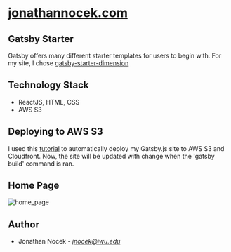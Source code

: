 # [jonathannocek.com](http://jonathannocek.com/)

## Gatsby Starter

Gatsby offers many different starter templates for users to begin with. For my site, I chose [gatsby-starter-dimension](https://www.gatsbyjs.org/starters/codebushi/gatsby-starter-dimension/)

## Technology Stack

- ReactJS, HTML, CSS
- AWS S3

## Deploying to AWS S3

I used this [tutorial](http://lofi.fi/deploying-gatsbyjs-to-amazon-aws/) to automatically deploy my Gatsby.js site to AWS
S3 and Cloudfront. Now, the site will be updated with change when the 'gatsby build' command is ran. 

## Home Page

![home_page](images/home_page.png)

## Author

- Jonathan Nocek - *jnocek@iwu.edu*